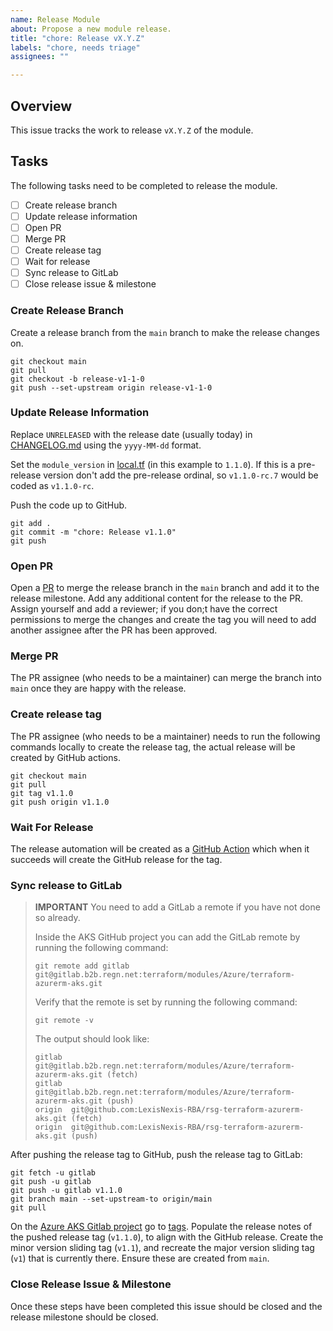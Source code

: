 ```yaml
---
name: Release Module
about: Propose a new module release.
title: "chore: Release vX.Y.Z"
labels: "chore, needs triage"
assignees: ""

---
```


<!--
This issue template is only to be used by project maintainers wanting to release a new version of the module.
-->

## Overview

This issue tracks the work to release `vX.Y.Z` of the module.

## Tasks

The following tasks need to be completed to release the module.

- [ ] Create release branch
- [ ] Update release information
- [ ] Open PR
- [ ] Merge PR
- [ ] Create release tag
- [ ] Wait for release
- [ ] Sync release to GitLab
- [ ] Close release issue & milestone

### Create Release Branch

Create a release branch from the `main` branch to make the release changes on.

```shell
git checkout main
git pull
git checkout -b release-v1-1-0
git push --set-upstream origin release-v1-1-0
```

### Update Release Information

Replace `UNRELEASED` with the release date (usually today) in [CHANGELOG.md](./CHANGELOG.md) using the `yyyy-MM-dd` format.

Set the `module_version` in [local.tf](./local.tf) (in this example to `1.1.0`). If this is a pre-release version don't add the pre-release ordinal, so `v1.1.0-rc.7` would be coded as `v1.1.0-rc`.

Push the code up to GitHub.

```shell
git add .
git commit -m "chore: Release v1.1.0"
git push
```

### Open PR

Open a [PR](https://github.com/LexisNexis-RBA/rsg-terraform-azurerm-aks/pulls) to merge the release branch in the `main` branch and add it to the release milestone. Add any additional content for the release to the PR. Assign yourself and add a reviewer; if you don;t have the correct permissions to merge the changes and create the tag you will need to add another assignee after the PR has been approved.

### Merge PR

The PR assignee (who needs to be a maintainer) can merge the branch into `main` once they are happy with the release.

### Create release tag

The PR assignee (who needs to be a maintainer) needs to run the following commands locally to create the release tag, the actual release will be created by GitHub actions.

```shell
git checkout main
git pull
git tag v1.1.0
git push origin v1.1.0
```

### Wait For Release

The release automation will be created as a [GitHub Action](https://github.com/LexisNexis-RBA/rsg-terraform-azurerm-aks/actions/workflows/publish-release.yaml) which when it succeeds will create the GitHub release for the tag.

### Sync release to GitLab

> **IMPORTANT**
> You need to add a GitLab a remote if you have not done so already.
>
> Inside the AKS GitHub project you can add the GitLab remote by running the following command:
>
> `git remote add gitlab git@gitlab.b2b.regn.net:terraform/modules/Azure/terraform-azurerm-aks.git`
>
> Verify that the remote is set by running the following command:
>
> `git remote -v`
>
> The output should look like:
>
> ```shell
> gitlab  git@gitlab.b2b.regn.net:terraform/modules/Azure/terraform-azurerm-aks.git (fetch)
> gitlab  git@gitlab.b2b.regn.net:terraform/modules/Azure/terraform-azurerm-aks.git (push)
> origin  git@github.com:LexisNexis-RBA/rsg-terraform-azurerm-aks.git (fetch)
> origin  git@github.com:LexisNexis-RBA/rsg-terraform-azurerm-aks.git (push)
> ```

After pushing the release tag to GitHub, push the release tag to GitLab:

```shell
git fetch -u gitlab
git push -u gitlab
git push -u gitlab v1.1.0
git branch main --set-upstream-to origin/main
git pull
```

On the [Azure AKS Gitlab project](https://gitlab.b2b.regn.net/terraform/modules/Azure/terraform-azurerm-aks) go to [tags](https://gitlab.b2b.regn.net/terraform/modules/Azure/terraform-azurerm-aks/-/tags). Populate the release notes of the pushed release tag (`v1.1.0`), to align with the GitHub release. Create the minor version sliding tag (`v1.1`), and recreate the major version sliding tag (`v1`) that is currently there. Ensure these are created from `main`.

### Close Release Issue & Milestone

Once these steps have been completed this issue should be closed and the release milestone should be closed.
